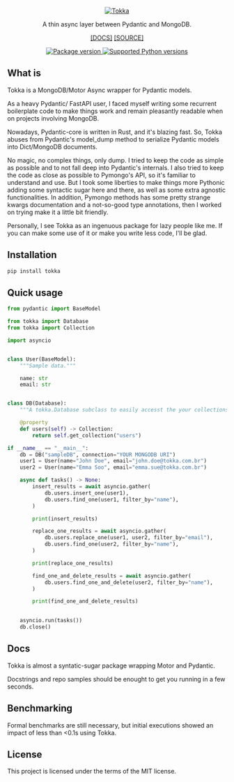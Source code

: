 <p align="center">
  <a href="https://github.com/ericmiguel/tokka"><img src="https://github.com/ericmiguel/tokka/assets/12076399/09366629-fdb6-46b3-9a3b-6d3c20b8a727" alt="Tokka"></a>
</p>
<p align="center">
    A thin async layer between Pydantic and MongoDB.
</p>
<p align="center">
    <span><a href="https://ericmiguel.github.io/tokka/" target="_blank">[DOCS]</a></span>
    <span><a href="https://github.com/ericmiguel/tokka" target="_blank">[SOURCE]</a></span>
</p>
<p align="center">
<a href="https://pypi.org/project/tokka" target="_blank">
    <img src="https://img.shields.io/pypi/v/tokka?color=%2334D058&label=pypi%20package" alt="Package version">
</a>
<a href="https://pypi.org/project/tokka" target="_blank">
    <img src="https://img.shields.io/pypi/pyversions/tokka.svg?color=%2334D058" alt="Supported Python versions">
</a>
</p>

## What is

Tokka is a MongoDB/Motor Async wrapper for Pydantic models.

As a heavy Pydantic/ FastAPI user, I faced myself writing some recurrent
boilerplate code to make things work and remain pleasantly readable when on projects
involving MongoDB.

Nowadays, Pydantic-core is written in Rust, and it's blazing fast. So, Tokka abuses
from Pydantic's model_dump method to serialize Pydantic models into
Dict/MongoDB documents.

No magic, no complex things, only dump. I tried to keep the code as simple as possible
and to not fall deep into Pydantic's internals. I also tried to keep the code as close
as possible to Pymongo's API, so it's familiar to understand and use. But I took some
liberties to make things more Pythonic adding some syntactic sugar here and there, as
well as some extra agnostic functionalities. In addition, Pymongo methods has some
pretty strange kwargs documentation and a not-so-good type annotations, then I worked
on trying make it a little bit friendly.

Personally, I see Tokka as an ingenuous package for lazy people like me.
If you can make some use of it or make you write less code, I'll be glad.


## Installation

```bash
pip install tokka

```

## Quick usage

```python
from pydantic import BaseModel

from tokka import Database
from tokka import Collection

import asyncio


class User(BaseModel):
    """Sample data."""

    name: str
    email: str


class DB(Database):
    """A tokka.Database subclass to easily accesst the your collections."""

    @property
    def users(self) -> Collection:
        return self.get_collection("users")

if __name__ == "__main__":
    db = DB("sampleDB", connection="YOUR MONGODB URI")
    user1 = User(name="John Doe", email="john.doe@tokka.com.br")
    user2 = User(name="Emma Soo", email="emma.sue@tokka.com.br")

    async def tasks() -> None:
        insert_results = await asyncio.gather(
            db.users.insert_one(user1),
            db.users.find_one(user1, filter_by="name"),
        )

        print(insert_results)

        replace_one_results = await asyncio.gather(
            db.users.replace_one(user1, user2, filter_by="email"),
            db.users.find_one(user2, filter_by="name"),
        )

        print(replace_one_results)

        find_one_and_delete_results = await asyncio.gather(
            db.users.find_one_and_delete(user2, filter_by="name"),
        )

        print(find_one_and_delete_results)
        

    asyncio.run(tasks())
    db.close()
```

## Docs

Tokka is almost a syntatic-sugar package wrapping Motor and Pydantic.

Docstrings and repo samples should be enought to get you running in a few seconds.

## Benchmarking

Formal benchmarks are still necessary, but initial executions showed an impact of less
than <0.1s using Tokka.

## License

This project is licensed under the terms of the MIT license.
